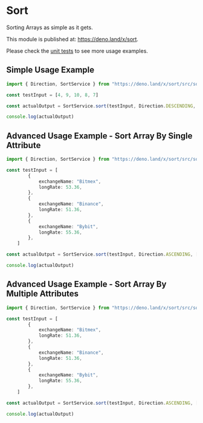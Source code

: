 # Sort

Sorting Arrays as simple as it gets.  
  
This module is published at: https://deno.land/x/sort.  

Please check the [unit tests](https://deno.land/x/sort/src/sort-service.spec.ts) to see more usage examples.

## Simple Usage Example

```ts 
import { Direction, SortService } from "https://deno.land/x/sort/src/sort-service.ts"

const testInput = [4, 9, 10, 8, 7]

const actualOutput = SortService.sort(testInput, Direction.DESCENDING, [])

console.log(actualOutput)

```


## Advanced Usage Example - Sort Array By Single Attribute

```ts 
import { Direction, SortService } from "https://deno.land/x/sort/src/sort-service.ts"

const testInput = [
        {
            exchangeName: "Bitmex",
            longRate: 53.36,
        },
        {
            exchangeName: "Binance",
            longRate: 51.36,
        },
        {
            exchangeName: "Bybit",
            longRate: 55.36,
        },
    ]

const actualOutput = SortService.sort(testInput, Direction.ASCENDING, ['longRate'])

console.log(actualOutput)

```

## Advanced Usage Example - Sort Array By Multiple Attributes

```ts 
import { Direction, SortService } from "https://deno.land/x/sort/src/sort-service.ts"

const testInput = [
        {
            exchangeName: "Bitmex",
            longRate: 51.36,
        },
        {
            exchangeName: "Binance",
            longRate: 51.36,
        },
        {
            exchangeName: "Bybit",
            longRate: 55.36,
        },
    ]

const actualOutput = SortService.sort(testInput, Direction.ASCENDING, ['longRate', 'exchangeName'])

console.log(actualOutput)

```